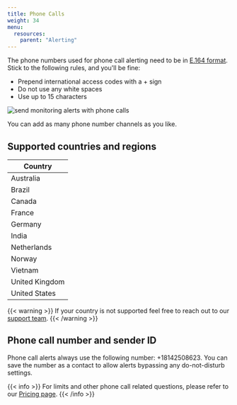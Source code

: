 ```yaml
---
title: Phone Calls
weight: 34
menu:
  resources:
    parent: "Alerting"
---
```


The phone numbers used for phone call alerting need to be in [E.164 format](https://www.twilio.com/docs/glossary/what-e164). Stick to the following rules, and you'll be fine:

- Prepend international access codes with a + sign
- Do not use any white spaces
- Use up to 15 characters

![send monitoring alerts with phone calls](/docs/images/alerting/phone-call.png)

You can add as many phone number channels as you like.

## Supported countries and regions

| Country |
| ------ |
| Australia |
| Brazil |
| Canada |
| France |
| Germany |
| India |
| Netherlands |
| Norway |
| Vietnam |
| United Kingdom |
| United States |

{{< warning >}}
If your country is not supported feel free to reach out to our [support team](mailto:support@checklyhq.com).
{{< /warning >}}

## Phone call number and sender ID

Phone call alerts always use the following number: +18142508623. You can save the number as a contact to allow alerts bypassing any do-not-disturb settings.

{{< info >}}
For limits and other phone call related questions, please refer to our [Pricing page](https://www.checklyhq.com/pricing#features).
{{< /info >}}
